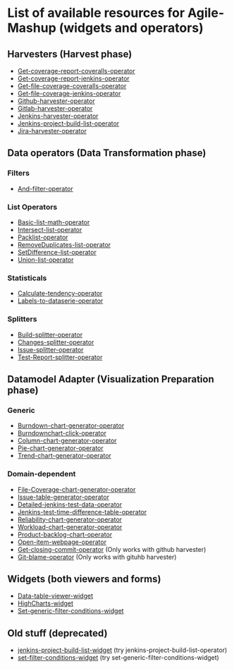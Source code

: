# List of available resources for Agile-Mashup (widgets and operators)

## Harvesters (Harvest phase)

* [Get-coverage-report-coveralls-operator](./get-coverage-report-coveralls-operator)
* [Get-coverage-report-jenkins-operator](./get-coverage-report-jenkins-operator)
* [Get-file-coverage-coveralls-operator](./get-file-coverage-coveralls-operator)
* [Get-file-coverage-jenkins-operator](./get-file-coverage-jenkins-operator)
* [Github-harvester-operator](./github-harvester-operator)
* [Gitlab-harvester-operator](./gitlab-harvester-operator)
* [Jenkins-harvester-operator](./jenkins-harvester-operator)
* [Jenkins-project-build-list-operator](./jenkins-project-build-list-widget)
* [Jira-harvester-operator](./jira-harvester-operator)

## Data operators (Data Transformation phase)

### Filters

* [And-filter-operator](./and-filter-operator)

### List Operators

* [Basic-list-math-operator](./BasicListMathOperator)
* [Intersect-list-operator](./intersect-list-operator)
* [Packlist-operator](./packlist-operator)
* [RemoveDuplicates-list-operator](./removeDuplicates-list-operator)
* [SetDifference-list-operator](./setDifference-list-operator)
* [Union-list-operator](./union-list-operator)

### Statisticals

* [Calculate-tendency-operator](./calculate-tendency-operator)
* [Labels-to-dataserie-operator](./labels-to-dataserie-operator)

### Splitters

* [Build-splitter-operator](./build-splitter-operator)
* [Changes-splitter-operator](./changes-splitter-operator)
* [Issue-splitter-operator](./issue-splitter-operator)
* [Test-Report-splitter-operator](./test-report-splitter-operator)

## Datamodel Adapter (Visualization Preparation phase)

### Generic

* [Burndown-chart-generator-operator](./burndown-chart-generator-operator)
* [Burndownchart-click-operator](./burndownchart-click-operator)
* [Column-chart-generator-operator](./column-chart-generator-operator)
* [Pie-chart-generator-operator](./pie-chart-generator-operator)
* [Trend-chart-generator-operator](./trend-chart-generator-operator)

### Domain-dependent

* [File-Coverage-chart-generator-operator](./file-coverage-chart-generator-operator)
* [Issue-table-generator-operator](./issue-table-generator-operator)
* [Detailed-jenkins-test-data-operator](./detailed-jenkins-test-data-operator)
* [Jenkins-test-time-difference-table-operator](./jenkins-test-time-difference-table-operator)
* [Reliability-chart-generator-operator](./reliability-chart-generator-operator)
* [Workload-chart-generator-operator](./workload-chart-generator-operator)
* [Product-backlog-chart-operator](./product-backlog-chart-operator)
* [Open-item-webpage-operator](./open-item-webpage-operator)
* [Get-closing-commit-operator](./get-closing-commit-operator) (Only works with github harvester)
* [Git-blame-operator](./git-blame-operator) (Only works with gituhb harvester)

## Widgets (both viewers and forms)

* [Data-table-viewer-widget](https://github.com/Wirecloud/data-table-viewer-widget)
* [HighCharts-widget](https://github.com/Wirecloud/highcharts-widget)
* [Set-generic-filter-conditions-widget](./set-generic-filter-conditions-widget)

## Old stuff (deprecated)

* [jenkins-project-build-list-widget](./jenkins-project-build-list-widget) (try jenkins-project-build-list-operator)
* [set-filter-conditions-widget](./set-filter-conditions-widget) (try set-generic-filter-conditions-widget)
